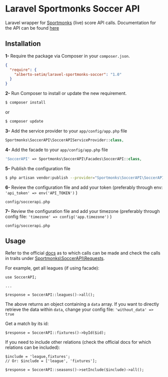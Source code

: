 # Laravel Sportmonks Soccer API

Laravel wrapper for [Sportmonks](https://www.sportmonks.com/sports/soccer) (live) score API calls. 
Documentation for the API can be found [here](https://www.sportmonks.com/sports/soccer)

## Installation

**1-** Require the package via Composer in your `composer.json`.
```json
{
  "require": {
    "alberto-setim/laravel-sportmonks-soccer": "1.0"
  }
}
```

**2-** Run Composer to install or update the new requirement.

```bash
$ composer install
```

or

```bash
$ composer update
```

**3-** Add the service provider to your `app/config/app.php` file
```php
Sportmonks\SoccerAPI\SoccerAPIServiceProvider::class,
```

**4-** Add the facade to your `app/config/app.php` file
```php
'SoccerAPI' => Sportmonks\SoccerAPI\Facades\SoccerAPI::class,
```

**5-** Publish the configuration file

```bash
$ php artisan vendor:publish --provider="Sportmonks\SoccerAPI\SoccerAPIServiceProvider"
```

**6-** Review the configuration file and add your token (preferably through env: `'api_token' => env('API_TOKEN')` )

```
config/soccerapi.php
```

**7-** Review the configuration file and add your timezone (preferably through config file: `'timezone' => config('app.timezone')` )

```
config/soccerapi.php
```

## Usage

Refer to the official [docs](https://www.sportmonks.com/sports/soccer) as to which calls can be made and check the calls in traits under [Sportmonks\SoccerAPI\Requests](Sportmonks\SoccerAPI\Requests).

For example, get all leagues (if using facade):

```
use SoccerAPI;

...

$response = SoccerAPI::leagues()->all();
```

The above returns an object containing a `data` array.
If you want to directly retrieve the data within `data`, change your config file: `'without_data' => true`

Get a match by its id:

```
$response = SoccerAPI::fixtures()->byId($id);
```

If you need to include other relations (check the official docs for which relations can be included):

```
$include = 'league,fixtures';
// Or: $include = ['league', 'fixtures'];

$response = SoccerAPI::seasons()->setInclude($include)->all();
```